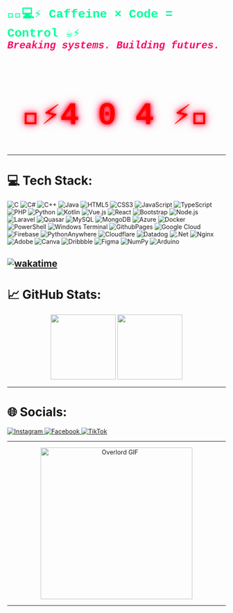 <h1 align="left" style="font-family: 'Courier New', Courier, monospace; color: #00ff99;">
  👨‍💻💻⚡ Caffeine × Code = Control ☕⚡<br>
  <sub><i style="color:#ff0066;">Breaking systems. Building futures.</i></sub>
</h1>
<h1 align="center" style="font-family: 'Courier New', Courier, monospace; font-size: 72px; color: #ff0000; text-shadow: 0 0 10px #ff0000, 0 0 20px #ff0066;">
  👾⚡4 0 4 ⚡👾
</h1>


---

# 💻 Tech Stack:
![C](https://img.shields.io/badge/c-%2300599C.svg?style=flat&logo=c&logoColor=white) 
![C#](https://img.shields.io/badge/c%23-%23239120.svg?style=flat&logo=csharp&logoColor=white) 
![C++](https://img.shields.io/badge/c++-%2300599C.svg?style=flat&logo=c%2B%2B&logoColor=white) 
![Java](https://img.shields.io/badge/java-%23ED8B00.svg?style=flat&logo=openjdk&logoColor=white) 
![HTML5](https://img.shields.io/badge/html5-%23E34F26.svg?style=flat&logo=html5&logoColor=white) 
![CSS3](https://img.shields.io/badge/css3-%231572B6.svg?style=flat&logo=css3&logoColor=white)
![JavaScript](https://img.shields.io/badge/javascript-%23323330.svg?style=flat&logo=javascript&logoColor=%23F7DF1E) 
![TypeScript](https://img.shields.io/badge/typescript-%23007ACC.svg?style=flat&logo=typescript&logoColor=white)
![PHP](https://img.shields.io/badge/php-%23777BB4.svg?style=flat&logo=php&logoColor=white) 
![Python](https://img.shields.io/badge/python-3670A0?style=flat&logo=python&logoColor=ffdd54)
![Kotlin](https://img.shields.io/badge/kotlin-%230095D5.svg?style=flat&logo=kotlin&logoColor=white)
![Vue.js](https://img.shields.io/badge/vuejs-%2335495e.svg?style=flat&logo=vuedotjs&logoColor=%234FC08D)
![React](https://img.shields.io/badge/react-%2320232a.svg?style=flat&logo=react&logoColor=%2361DAFB)
![Bootstrap](https://img.shields.io/badge/bootstrap-%23563D7C.svg?style=flat&logo=bootstrap&logoColor=white)
![Node.js](https://img.shields.io/badge/node.js-6DA55F?style=flat&logo=node.js&logoColor=white)
![Laravel](https://img.shields.io/badge/laravel-%23FF2D20.svg?style=flat&logo=laravel&logoColor=white)
![Quasar](https://img.shields.io/badge/quasar-%2300B4F0.svg?style=flat&logo=quasar&logoColor=white)
![MySQL](https://img.shields.io/badge/mysql-4479A1.svg?style=flat&logo=mysql&logoColor=white)
![MongoDB](https://img.shields.io/badge/mongodb-%2347A248.svg?style=flat&logo=mongodb&logoColor=white)
![Azure](https://img.shields.io/badge/azure-%230072C6.svg?style=flat&logo=microsoftazure&logoColor=white)
![Docker](https://img.shields.io/badge/docker-%230db7ed.svg?style=flat&logo=docker&logoColor=white)
![PowerShell](https://img.shields.io/badge/PowerShell-%235391FE.svg?style=flat&logo=powershell&logoColor=white) 
![Windows Terminal](https://img.shields.io/badge/Windows%20Terminal-%234D4D4D.svg?style=flat&logo=windows-terminal&logoColor=white) 
![GithubPages](https://img.shields.io/badge/github%20pages-121013?style=flat&logo=github&logoColor=white) 
![Google Cloud](https://img.shields.io/badge/GoogleCloud-%234285F4.svg?style=flat&logo=google-cloud&logoColor=white) 
![Firebase](https://img.shields.io/badge/firebase-a08021?style=flat&logo=firebase&logoColor=ffcd34) 
![PythonAnywhere](https://img.shields.io/badge/pythonanywhere-%232F9FD7.svg?style=flat&logo=pythonanywhere&logoColor=151515) 
![Cloudflare](https://img.shields.io/badge/Cloudflare-F38020?style=flat&logo=Cloudflare&logoColor=white) 
![Datadog](https://img.shields.io/badge/datadog-%23632CA6.svg?style=flat&logo=datadog&logoColor=white) 
![.Net](https://img.shields.io/badge/.NET-5C2D91?style=flat&logo=.net&logoColor=white) 
![Nginx](https://img.shields.io/badge/nginx-%23009639.svg?style=flat&logo=nginx&logoColor=white)
![Adobe](https://img.shields.io/badge/adobe-%23FF0000.svg?style=flat&logo=adobe&logoColor=white) 
![Canva](https://img.shields.io/badge/Canva-%2300C4CC.svg?style=flat&logo=Canva&logoColor=white) 
![Dribbble](https://img.shields.io/badge/Dribbble-EA4C89?style=flat&logo=dribbble&logoColor=white) 
![Figma](https://img.shields.io/badge/figma-%23F24E1E.svg?style=flat&logo=figma&logoColor=white) 
![NumPy](https://img.shields.io/badge/numpy-%23013243.svg?style=flat&logo=numpy&logoColor=white) 
![Arduino](https://img.shields.io/badge/-Arduino-00979D?style=flat&logo=Arduino&logoColor=white)

[![wakatime](https://wakatime.com/badge/user/bb3bef44-3c26-4fcb-a74d-c4ffd75174d7.svg)](https://wakatime.com/@bb3bef44-3c26-4fcb-a74d-c4ffd75174d7)
---

# 📈 GitHub Stats:
<div align="center">
  <!-- GitHub Stats -->
  <img src="https://github-readme-stats.vercel.app/api?username=NongFilmW8&show_icons=true&theme=dracula&hide_border=false" height="150" />
  <img src="https://github-readme-stats.vercel.app/api/top-langs/?username=NongFilmW8&layout=compact&theme=dracula&hide_border=false" height="150" />


---




<h1 align="left">🌐 Socials:</h1>
<div align="left">
  <a href="https://instagram.com/f1lm_w8" target="_blank">
    <img src="https://img.shields.io/badge/Instagram-000000?style=for-the-badge&logo=instagram&logoColor=white" alt="Instagram" />
  </a>
  <a href="https://facebook.com/Filmw8" target="_blank">
    <img src="https://img.shields.io/badge/Facebook-100000?style=for-the-badge&logo=facebook&logoColor=white" alt="Facebook" />
  </a>
  <a href="https://www.tiktok.com/@FilmW8" target="_blank">
    <img src="https://img.shields.io/badge/TikTok-000000?style=for-the-badge&logo=tiktok&logoColor=white" alt="TikTok" />
  </a>
</div>

---
<!-- GIF ขนาดพอดี -->
<div style="display: flex; justify-content: center; margin: 0;">
  <img src="https://media1.tenor.com/m/-kcyrKS6ShcAAAAd/ainz-ooal-gown-overlord.gif" 
       style="max-width:100%; height:350px; object-fit: cover;" alt="Overlord GIF"/>
</div>

---
